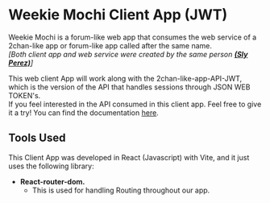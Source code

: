 # Weekie Mochi Client App (JWT)

Weekie Mochi is a forum-like web app that consumes the web service of a 2chan-like app or forum-like app called after the same name.<br>
*[Both client app and web service were created by the same person [__(Sly Perez)__](https://github.com/Sly-Perez)]*<br>

This web client App will work along with the 2chan-like-app-API-JWT, which is the version of the API that handles sessions through JSON WEB TOKEN's.<br>
If you feel interested in the API consumed in this client app. Feel free to give it a try! You can find the documentation [here](https://github.com/Sly-Perez/2chan-like-app-API-JWT).<br>


## Tools Used

This Client App was developed in React (Javascript) with Vite, and it just uses the following library:
- **React-router-dom.** 
    - This is used for handling Routing throughout our app.